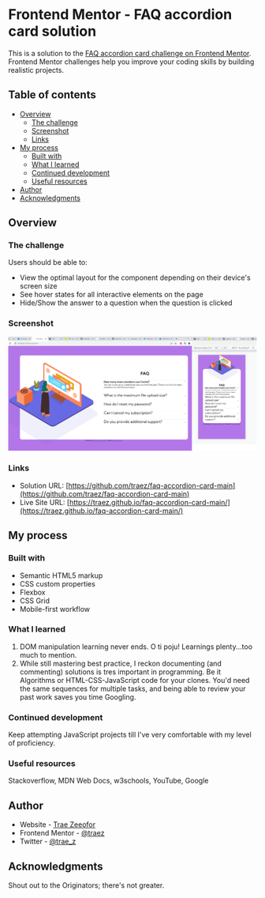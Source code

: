 # Frontend Mentor - FAQ accordion card solution

This is a solution to the [FAQ accordion card challenge on Frontend Mentor](https://www.frontendmentor.io/challenges/faq-accordion-card-XlyjD0Oam). Frontend Mentor challenges help you improve your coding skills by building realistic projects. 

## Table of contents

- [Overview](#overview)
  - [The challenge](#the-challenge)
  - [Screenshot](#screenshot)
  - [Links](#links)
- [My process](#my-process)
  - [Built with](#built-with)
  - [What I learned](#what-i-learned)
  - [Continued development](#continued-development)
  - [Useful resources](#useful-resources)
- [Author](#author)
- [Acknowledgments](#acknowledgments)


## Overview

### The challenge

Users should be able to:

- View the optimal layout for the component depending on their device's screen size
- See hover states for all interactive elements on the page
- Hide/Show the answer to a question when the question is clicked

### Screenshot

![](./images/screenshot-desktop-and-mobile.png)

### Links

- Solution URL: [https://github.com/traez/faq-accordion-card-main](https://github.com/traez/faq-accordion-card-main)
- Live Site URL: [https://traez.github.io/faq-accordion-card-main/](https://traez.github.io/faq-accordion-card-main/)

## My process

### Built with

- Semantic HTML5 markup
- CSS custom properties
- Flexbox
- CSS Grid
- Mobile-first workflow

### What I learned

1) DOM manipulation learning never ends. O ti poju! Learnings plenty...too much to mention.  
2) While still mastering best practice, I reckon documenting (and commenting) solutions is tres important in programming. Be it Algorithms or HTML-CSS-JavaScript code for your clones. You'd need the same sequences for multiple tasks, and being able to review your past work saves you time Googling.  

### Continued development

Keep attempting JavaScript projects till I've very comfortable with my level of proficiency.  

### Useful resources

Stackoverflow, MDN Web Docs, w3schools, YouTube, Google 

## Author

- Website - [Trae Zeeofor](https://github.com/traez)  
- Frontend Mentor - [@traez](https://www.frontendmentor.io/profile/traez)  
- Twitter - [@trae_z](https://twitter.com/trae_z)

## Acknowledgments

Shout out to the Originators; there's not greater.
